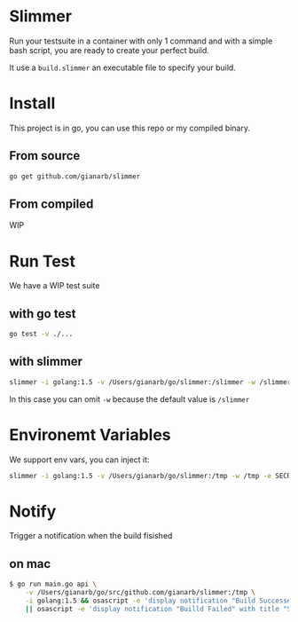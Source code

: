 # Slimmer

Run your testsuite in a container with only 1 command and with a simple bash
script, you are ready to create your perfect build.

It use a `build.slimmer` an executable file to specify your build.

# Install
This project is in go, you can use this repo or my compiled binary.

## From source
```bash
go get github.com/gianarb/slimmer
```

## From compiled
WIP

# Run Test
We have a WIP test suite

## with go test
```bash
go test -v ./...
```

## with slimmer
```bash
slimmer -i golang:1.5 -v /Users/gianarb/go/slimmer:/slimmer -w /slimmer
```
In this case you can omit `-w` because the default value is `/slimmer`

# Environemt Variables
We support env vars, you can inject it:
```bash
slimmer -i golang:1.5 -v /Users/gianarb/go/slimmer:/tmp -w /tmp -e SECRET_TOKEN=43t3gse4ts4st4ts4s
```

# Notify 
Trigger a notification when the build fisished

## on mac
```bash
$ go run main.go api \
    -v /Users/gianarb/go/src/github.com/gianarb/slimmer:/tmp \
    -i golang:1.5 && osascript -e 'display notification "Build Successed" with title "Slimmer"' \
    || osascript -e 'display notification "Builld Failed" with title "Slimmer"'
```
